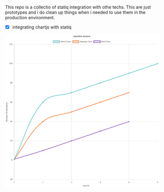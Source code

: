 
This repo is a collectio of statiq integration with othe techs. This are just prototypes and i do clean up things when i needed to use them in the production environment. 

- [X] integrating chartjs with statiq

<img src="/demo/chartjs-statq.png?raw=true">

